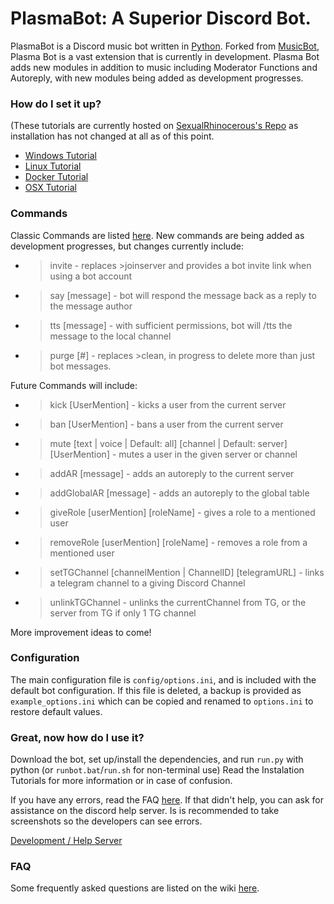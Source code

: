 # PlasmaBot: A Superior Discord Bot.

PlasmaBot is a Discord music bot written in [Python](https://www.python.org "Python homepage"). Forked from [MusicBot](https://github.com/SexualRhinoceros/MusicBot "by SexualRhinoceros"), Plasma Bot is a vast extension that is currently in development.  Plasma Bot adds new modules in addition to music including Moderator Functions and Autoreply, with new modules being added as development progresses.

### How do I set it up?
(These tutorials are currently hosted on [SexualRhinocerous's Repo](https://github.com/SexualRhinoceros/MusicBot) as installation has not changed at all as of this point.

- [Windows Tutorial](https://github.com/SexualRhinoceros/MusicBot/wiki/Installation-guide-for-Windows-7-and-up "Windows instructions")
- [Linux Tutorial](https://github.com/SexualRhinoceros/MusicBot/wiki/Installation-guide-for-Ubuntu-14.04-and-other-versions "Linux instructions")
- [Docker Tutorial](https://github.com/SexualRhinoceros/MusicBot/wiki/Installation-guide-for-Docker)
- [OSX Tutorial](https://github.com/SexualRhinoceros/MusicBot/wiki/Installation-guide-for-OSX)

### Commands

Classic Commands are listed [here](https://github.com/SexualRhinoceros/MusicBot/wiki/Commands-list "Commands list").
New commands are being added as development progresses, but changes currently include:

 - >invite - replaces >joinserver and provides a bot invite link when using a bot account
 - >say [message] - bot will respond the message back as a reply to the message author
 - >tts [message] - with sufficient permissions, bot will /tts the message to the local channel
 - >purge [#] - replaces >clean, in progress to delete more than just bot messages.
 
Future Commands will include:

 - >kick [UserMention] - kicks a user from the current server
 - >ban [UserMention] - bans a user from the current server
 - >mute [text | voice | Default: all] [channel | Default: server] [UserMention] - mutes a user in the given server or channel
 
 - >addAR [message] - adds an autoreply to the current server
 - >addGlobalAR [message] - adds an autoreply to the global table
 
 - >giveRole [userMention] [roleName] - gives a role to a mentioned user
 - >removeRole [userMention] [roleName] - removes a role from a mentioned user

 - >setTGChannel [channelMention | ChannelID] [telegramURL] - links a telegram channel to a giving Discord Channel
 - >unlinkTGChannel - unlinks the currentChannel from TG, or the server from TG if only 1 TG channel
 
More improvement ideas to come!

### Configuration

The main configuration file is `config/options.ini`, and is included with the default bot configuration.  If this file is deleted, a backup is provided as `example_options.ini` which can be copied and renamed to `options.ini` to restore default values.

### Great, now how do I use it?
Download the bot, set up/install the dependencies, and run `run.py` with python (or `runbot.bat`/`run.sh` for non-terminal use)  Read the Instalation Tutorials for more information or in case of confusion.

If you have any errors, read the FAQ [here](https://github.com/SexualRhinoceros/MusicBot/wiki/FAQ "Wiki"). If that didn't help, you can ask for assistance on the discord help server. Is is recommended to take screenshots so the developers can see errors.

[Development / Help Server](https://discord.gg/011Vbr8fyWLZw8Obg "Discord link")

### FAQ

Some frequently asked questions are listed on the wiki [here](https://github.com/SexualRhinoceros/MusicBot/wiki/FAQ "Wiki").
